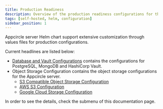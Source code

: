 ```yaml
---
title: Production Readiness
description: Overview of the production readiness configurations for the Appcircle server Helm chart.
tags: [self-hosted, helm, configuration]
sidebar_position: 1
---
```


Appcircle server Helm chart support extensive customization through values files for production configurations.

Current headlines are listed below:

- [Database and Vault Configurations](/self-hosted-appcircle/install-server/helm-chart/configuration/production-readiness/database-and-vault) contains the configurations for PostgreSQL, MongoDB and HashiCorp Vault.
- Object Storage Configuration contains the object storage configurations for the Appcircle server.
    - [S3 Compatible Object Storage Configuration](/self-hosted-appcircle/install-server/helm-chart/configuration/production-readiness/s3-compatible-storage-configuration.md)
    - [AWS S3 Configuration](/self-hosted-appcircle/install-server/helm-chart/configuration/production-readiness/aws-s3-configuration)
    - [Google Cloud Storage Configuration](/self-hosted-appcircle/install-server/helm-chart/configuration/production-readiness/gcp-cloud-storage-configuration)

In order to see the details, check the submenu of this documentation page.
